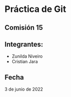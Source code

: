 # Práctica de Git

## Comisión 15

## Integrantes:
- Zunilda  Niveiro
- Cristian Jara

## Fecha

3 de junio de 2022
